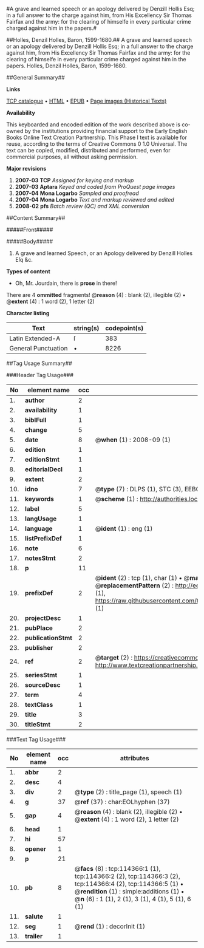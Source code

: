 #A grave and learned speech or an apology delivered by Denzill Hollis Esq; in a full answer to the charge against him, from His Excellency Sir Thomas Fairfax and the army: for the clearing of himselfe in every particular crime charged against him in the papers.#

##Holles, Denzil Holles, Baron, 1599-1680.##
A grave and learned speech or an apology delivered by Denzill Hollis Esq; in a full answer to the charge against him, from His Excellency Sir Thomas Fairfax and the army: for the clearing of himselfe in every particular crime charged against him in the papers.
Holles, Denzil Holles, Baron, 1599-1680.

##General Summary##

**Links**

[TCP catalogue](http://www.ota.ox.ac.uk/tcp/)  • 
[HTML](http://tei.it.ox.ac.uk/tcp/Texts-HTML/free/A86/A86468.html)  • 
[EPUB](http://tei.it.ox.ac.uk/tcp/Texts-EPUB/free/A86/A86468.epub) • 
[Page images (Historical Texts)](https://data.historicaltexts.jisc.ac.uk/view?pubId=eebo-99862215e&pageId=eebo-99862215e-114366-1)

**Availability**

This keyboarded and encoded edition of the
	       work described above is co-owned by the institutions
	       providing financial support to the Early English Books
	       Online Text Creation Partnership. This Phase I text is
	       available for reuse, according to the terms of Creative
	       Commons 0 1.0 Universal. The text can be copied,
	       modified, distributed and performed, even for
	       commercial purposes, all without asking permission.

**Major revisions**

1. __2007-03__ __TCP__ *Assigned for keying and markup*
1. __2007-03__ __Aptara__ *Keyed and coded from ProQuest page images*
1. __2007-04__ __Mona Logarbo__ *Sampled and proofread*
1. __2007-04__ __Mona Logarbo__ *Text and markup reviewed and edited*
1. __2008-02__ __pfs__ *Batch review (QC) and XML conversion*

##Content Summary##

#####Front#####

#####Body#####

1. A grave and learned Speech, or an Apology
delivered by Denzill Holles Eſq &c.

**Types of content**

  * Oh, Mr. Jourdain, there is **prose** in there!

There are 4 **ommitted** fragments! 
 @__reason__ (4) : blank (2), illegible (2)  •  @__extent__ (4) : 1 word (2), 1 letter (2)

**Character listing**


|Text|string(s)|codepoint(s)|
|---|---|---|
|Latin Extended-A|ſ|383|
|General Punctuation|•|8226|

##Tag Usage Summary##

###Header Tag Usage###

|No|element name|occ|attributes|
|---|---|---|---|
|1.|__author__|2||
|2.|__availability__|1||
|3.|__biblFull__|1||
|4.|__change__|5||
|5.|__date__|8| @__when__ (1) : 2008-09 (1)|
|6.|__edition__|1||
|7.|__editionStmt__|1||
|8.|__editorialDecl__|1||
|9.|__extent__|2||
|10.|__idno__|7| @__type__ (7) : DLPS (1), STC (3), EEBO-CITATION (1), PROQUEST (1), VID (1)|
|11.|__keywords__|1| @__scheme__ (1) : http://authorities.loc.gov/ (1)|
|12.|__label__|5||
|13.|__langUsage__|1||
|14.|__language__|1| @__ident__ (1) : eng (1)|
|15.|__listPrefixDef__|1||
|16.|__note__|6||
|17.|__notesStmt__|2||
|18.|__p__|11||
|19.|__prefixDef__|2| @__ident__ (2) : tcp (1), char (1)  •  @__matchPattern__ (2) : ([0-9\-]+):([0-9IVX]+) (1), (.+) (1)  •  @__replacementPattern__ (2) : http://eebo.chadwyck.com/downloadtiff?vid=$1&page=$2 (1), https://raw.githubusercontent.com/textcreationpartnership/Texts/master/tcpchars.xml#$1 (1)|
|20.|__projectDesc__|1||
|21.|__pubPlace__|2||
|22.|__publicationStmt__|2||
|23.|__publisher__|2||
|24.|__ref__|2| @__target__ (2) : https://creativecommons.org/publicdomain/zero/1.0/ (1), http://www.textcreationpartnership.org/docs/. (1)|
|25.|__seriesStmt__|1||
|26.|__sourceDesc__|1||
|27.|__term__|4||
|28.|__textClass__|1||
|29.|__title__|3||
|30.|__titleStmt__|2||


###Text Tag Usage###

|No|element name|occ|attributes|
|---|---|---|---|
|1.|__abbr__|2||
|2.|__desc__|4||
|3.|__div__|2| @__type__ (2) : title_page (1), speech (1)|
|4.|__g__|37| @__ref__ (37) : char:EOLhyphen (37)|
|5.|__gap__|4| @__reason__ (4) : blank (2), illegible (2)  •  @__extent__ (4) : 1 word (2), 1 letter (2)|
|6.|__head__|1||
|7.|__hi__|57||
|8.|__opener__|1||
|9.|__p__|21||
|10.|__pb__|8| @__facs__ (8) : tcp:114366:1 (1), tcp:114366:2 (2), tcp:114366:3 (2), tcp:114366:4 (2), tcp:114366:5 (1)  •  @__rendition__ (1) : simple:additions (1)  •  @__n__ (6) : 1 (1), 2 (1), 3 (1), 4 (1), 5 (1), 6 (1)|
|11.|__salute__|1||
|12.|__seg__|1| @__rend__ (1) : decorInit (1)|
|13.|__trailer__|1||
